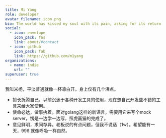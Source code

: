 ```yaml
---
title: Mi Yang
role: developer
avatar_filename: icon.png
bio: The world has kissed my soul with its pain, asking for its return in songs.
social:
  - icon: envelope
    icon_pack: fas
    link: about/#contact
  - icon: github
    icon_pack: fab
    link: https://github.com/m1yang
organizations:
  - name: indie
    url: ""
superuser: true
---
```


我叫米杨，平淡普通就像一杯凉白开。身上仅有几个沸点。
* 擅长折腾自己，以前沉迷于各种开发工具的使用，现在想自己开发些不错的工具来给大家使用。
* 使命必达，做事执着。面对golang这样的新语言，需要用它来写个mock server，愣是一边学一边写，照虎画猫的完成了。
* 意见鲜明，求同存异。老板说的有点问题，但我不说话（1w）。希望能有一天，996 就像呼吸一样自然。